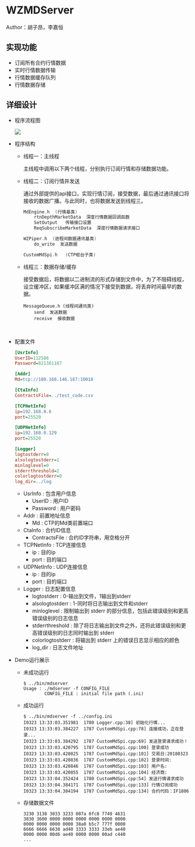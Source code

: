 # WZMDServer

Author：胡子昂，李嘉恒

## 实现功能

- 订阅所有合约行情数据
- 实时行情数据传输
- 行情数据缓存队列
- 行情数据存储

## 详细设计

- 程序流程图

  ![](process.png)


- 程序结构

  - 线程一：主线程

    主线程中调用以下两个线程，分别执行订阅行情和存储数据功能。

  - 线程二：订阅行情并发送

    通过外部提供的api接口，实现行情订阅，接受数据，最后通过通讯接口将接收的数据广播。与此同时，也将数据发送到线程三。

    ```c++
    MdEngine.h	(行情基类)
    	rtnDepthMarketData	深度行情数据回调函数
    	SetOutput	传输接口设置
    	ReqSubscribeMarketData	深度行情数据请求接口

    WZPiper.h  (进程间数据通讯基类)
        do_write  发送数据

    CustomMdSpi.h	(CTP柜台子类)
    ```

  - 线程三：数据存储/缓存

    接受数据后，将数据以二进制流的形式存储到文件中，为了不阻碍线程，设立缓冲区，如果缓冲区满的情况下接受到数据，将丢弃时间最早的数据。

    ```
    MessageQueue.h (线程间通讯类)
    	send  发送数据
    	receive  接收数据
    ```

    ​

- 配置文件

  ```ini
  [UsrInfo]
  UserID=112586
  Password=821361187

  [Addr]
  Md=tcp://180.168.146.187:10010

  [CtaInfo]
  ContractsFile=../test_code.csv

  [TCPNetInfo]
  ip=192.168.0.6
  port=25520

  [UDPNetInfo]
  ip=192.168.0.129
  port=25520

  [Logger]
  logtostderr=0
  alsologtostderr=1
  minloglevel=0
  stderrthreshold=2
  colorlogtostderr=0
  log_dir=../log

  ```

  - UsrInfo : 包含用户信息
    - UserID : 用户ID
    - Password : 用户密码
  - Addr : 前置地址信息
    - Md : CTP的Md类前置端口
  - CtaInfo : 合约ID信息
    - ContractsFile : 合约ID字符串，用空格分开
  - TCPNetInfo : TCP连接信息
    - ip : 目的ip
    - port : 目的端口
  - UDPNetInfo : UDP连接信息
    - ip : 目的ip
    - port : 目的端口
  - Logger : 日志配置信息
    - logtostderr : 0-输出到文件，1输出到stderr
    - alsologtostderr : 1-同时将日志输出到文件和stderr
    - minloglevel : 限制输出到 stderr 的部分信息，包括此错误级别和更高错误级别的日志信息
    - stderrthreshold : 除了将日志输出到文件之外，还将此错误级别和更高错误级别的日志同时输出到 stderr
    - colorlogtostderr : 将输出到 stderr 上的错误日志显示相应的颜色
    - log_dir  : 日志文件地址



- Demo运行展示

  - 未成功运行

    ```shell
    $ ../bin/mdserver
    Usage : ./mdserver -f CONFIG_FILE
            CONFIG_FILE : initial file path (.ini)
    ```

  - 成功运行

    ```shell
    $ ../bin/mdserver -f ../config.ini
    I0323 13:33:03.351981  1780 Logger.cpp:38] 初始化行情...
    I0323 13:33:03.384227  1787 CustomMdSpi.cpp:78] 连接成功，正在登录...
    I0323 13:33:03.384292  1787 CustomMdSpi.cpp:69] 发送登录请求成功！
    I0323 13:33:03.420795  1787 CustomMdSpi.cpp:100] 登录成功
    I0323 13:33:03.420825  1787 CustomMdSpi.cpp:101] 交易日:20180323
    I0323 13:33:03.420836  1787 CustomMdSpi.cpp:102] 登录时间:
    I0323 13:33:03.420846  1787 CustomMdSpi.cpp:103] 用户名:
    I0323 13:33:03.420855  1787 CustomMdSpi.cpp:104] 经济商:
    I0323 13:33:04.352424  1780 CustomMdSpi.cpp:54] 发送行情请求成功
    I0323 13:33:04.384171  1787 CustomMdSpi.cpp:133] 行情订阅成功
    I0323 13:33:04.384194  1787 CustomMdSpi.cpp:134] 合约代码：IF1806
    ```

  - 存储数据文件

    ```
    3230 3138 3033 3233 007a 0fc8 7749 4631
    3830 3600 0000 0000 0000 0000 0000 0000
    0000 0000 0000 0000 38a0 b5c7 777f 0000
    6666 6666 6638 ad40 3333 3333 33eb ae40
    0000 0000 00d6 ae40 0000 0000 00ad c440
    ...
    ```

    ​

  ​
